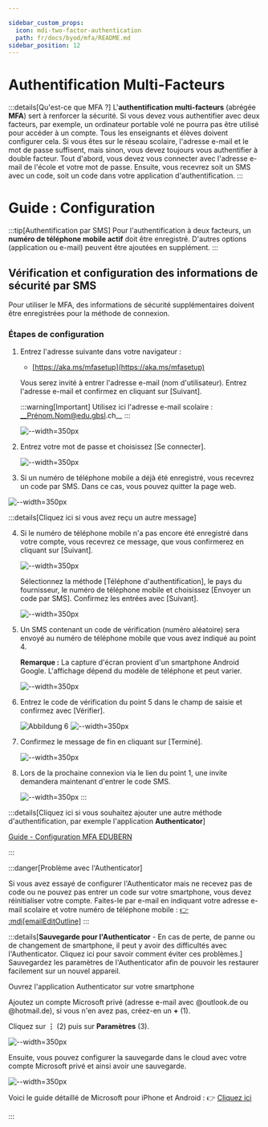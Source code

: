```yaml
---

sidebar_custom_props:
  icon: mdi-two-factor-authentication
  path: fr/docs/byod/mfa/README.md
sidebar_position: 12
---
```


# Authentification Multi-Facteurs

<Features />

:::details[Qu'est-ce que MFA ?]
L'**authentification multi-facteurs** (abrégée __MFA__) sert à renforcer la sécurité. Si vous devez vous authentifier avec deux facteurs, par exemple, un ordinateur portable volé ne pourra pas être utilisé pour accéder à un compte. Tous les enseignants et élèves doivent configurer cela. Si vous êtes sur le réseau scolaire, l'adresse e-mail et le mot de passe suffisent, mais sinon, vous devez toujours vous authentifier à double facteur.
Tout d'abord, vous devez vous connecter avec l'adresse e-mail de l'école et votre mot de passe.
Ensuite, vous recevrez soit un SMS avec un code, soit un code dans votre application d'authentification.
:::
# Guide : Configuration

:::tip[Authentification par SMS]
Pour l'authentification à deux facteurs, un **numéro de téléphone mobile actif** doit être enregistré. D'autres options (application ou e-mail) peuvent être ajoutées en supplément.
:::

## Vérification et configuration des informations de sécurité par SMS

Pour utiliser le MFA, des informations de sécurité supplémentaires doivent être enregistrées pour la méthode de connexion.

### Étapes de configuration

1. Entrez l'adresse suivante dans votre navigateur :
   - [https://aka.ms/mfasetup](https://aka.ms/mfasetup)

   Vous serez invité à entrer l'adresse e-mail (nom d'utilisateur). Entrez l'adresse e-mail et confirmez en cliquant sur [Suivant].

   :::warning[Important]
   Utilisez ici l'adresse e-mail scolaire : __Prénom.Nom@edu.gbsl.ch__
   :::

   ![--width=350px](../mfa/mfa1.jpg)

3. Entrez votre mot de passe et choisissez [Se connecter].

   ![--width=350px](../mfa/mfa2.jpg)

4. Si un numéro de téléphone mobile a déjà été enregistré, vous recevrez un code par SMS. Dans ce cas, vous pouvez quitter la page web.

![--width=350px](../mfa/mfa8.jpg)

:::details[Cliquez ici si vous avez reçu un autre message]

4. Si le numéro de téléphone mobile n'a pas encore été enregistré dans votre compte, vous recevrez ce message, que vous confirmerez en cliquant sur [Suivant].

   ![--width=350px](../mfa/mfa3.jpg)

   Sélectionnez la méthode [Téléphone d'authentification], le pays du fournisseur, le numéro de téléphone mobile et choisissez [Envoyer un code par SMS]. Confirmez les entrées avec [Suivant].

   ![--width=350px](../mfa/mfa4.jpg)

5. Un SMS contenant un code de vérification (numéro aléatoire) sera envoyé au numéro de téléphone mobile que vous avez indiqué au point 4.

   **Remarque :** La capture d'écran provient d'un smartphone Android Google. L'affichage dépend du modèle de téléphone et peut varier.

   ![--width=350px](../mfa/mfa5.jpg)

6. Entrez le code de vérification du point 5 dans le champ de saisie et confirmez avec [Vérifier].

   ![Abbildung 6](https://aka.ms/mfasetup)
   ![--width=350px](../mfa/mfa6.jpg)

7. Confirmez le message de fin en cliquant sur [Terminé].

   ![--width=350px](../mfa/mfa7.jpg)

8. Lors de la prochaine connexion via le lien du point 1, une invite demandera maintenant d'entrer le code SMS.

   ![--width=350px](../mfa/mfa8.jpg)
:::

:::details[Cliquez ici si vous souhaitez ajouter une autre méthode d'authentification, par exemple l'application __Authenticator__]

[Guide - Configuration MFA EDUBERN](https://erzbe.sharepoint.com/sites/EDUBERN-Infohub-Hilfsmittel/Lists/Hilfsmittel/Attachments/4/Anleitung%20-%20Einrichten%20MFA%20EDUBERN%20.pdf)

:::

:::danger[Problème avec l'Authenticator]

Si vous avez essayé de configurer l'Authenticator mais ne recevez pas de code ou ne pouvez pas entrer un code sur votre smartphone, vous devez réinitialiser votre compte. Faites-le par e-mail en indiquant votre adresse e-mail scolaire et votre numéro de téléphone mobile : [👉 :mdi[emailEditOutline]](mailto:soarhe.jahany@bernedu.ch?subject=Compte%20élève%20réinitialisation&body=Bonjour%20M.%20Jahany%2C%0A%0ABref%20je%20vous%20demande%20de%20réinitialiser%20mon%20compte%20%3A%0A%0A%40edu.gbsl.ch%0A%0ATéléphone%2007%0A%0AMerci%20beaucoup%20et%20cordialement)
:::

:::details[**Sauvegarde pour l'Authenticator** - En cas de perte, de panne ou de changement de smartphone, il peut y avoir des difficultés avec l'Authenticator. Cliquez ici pour savoir comment éviter ces problèmes.]
Sauvegardez les paramètres de l'Authenticator afin de pouvoir les restaurer facilement sur un nouvel appareil.

Ouvrez l'application Authenticator sur votre smartphone

Ajoutez un compte Microsoft privé (adresse e-mail avec @outlook.de ou @hotmail.de), si vous n'en avez pas, créez-en un __+__ (1).

Cliquez sur __⋮__ (2) puis sur __Paramètres__ (3).

![--width=350px](./AuthenticatorEinstellungen.png)

Ensuite, vous pouvez configurer la sauvegarde dans le cloud avec votre compte Microsoft privé et ainsi avoir une sauvegarde.

![--width=350px](./cloudsicherungauthenticator.png)

Voici le guide détaillé de Microsoft pour iPhone et Android : 👉 [Cliquez ici](https://support.microsoft.com/de-de/account-billing/sichern-von-kontoanmeldeinformationen-in-microsoft-authenticator-bb939936-7a8d-4e88-bc43-49bc1a700a40#ID0EBJ=iOS)

:::
